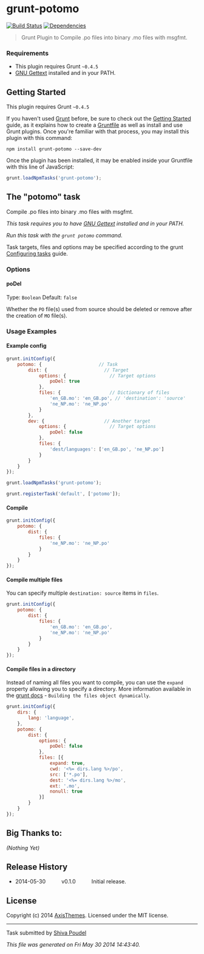 # grunt-potomo
[![Build Status](https://secure.travis-ci.org/axisthemes/grunt-potomo.png?branch=master)](http://travis-ci.org/axisthemes/grunt-potomo)
[![Dependencies](https://david-dm.org/axisthemes/grunt-potomo.svg)](https://david-dm.org/axisthemes/grunt-potomo)

> Grunt Plugin to Compile .po files into binary .mo files with msgfmt.

### Requirements

* This plugin requires Grunt `~0.4.5`
* [GNU Gettext](http://www.gnu.org/software/gettext/) installed and in your PATH.

## Getting Started
This plugin requires Grunt `~0.4.5`

If you haven't used [Grunt](http://gruntjs.com/) before, be sure to check out the [Getting Started](http://gruntjs.com/getting-started) guide, as it explains how to create a [Gruntfile](http://gruntjs.com/sample-gruntfile) as well as install and use Grunt plugins. Once you're familiar with that process, you may install this plugin with this command:

```shell
npm install grunt-potomo --save-dev
```

Once the plugin has been installed, it may be enabled inside your Gruntfile with this line of JavaScript:

```js
grunt.loadNpmTasks('grunt-potomo');
```

## The "potomo" task
Compile .po files into binary .mo files with msgfmt.

*This task requires you to have [GNU Gettext](http://www.gnu.org/software/gettext/) installed and in your PATH.*

_Run this task with the `grunt potomo` command._

Task targets, files and options may be specified according to the grunt [Configuring tasks](http://gruntjs.com/configuring-tasks) guide.

### Options

#### poDel

Type: `Boolean`
Default: `false`

Whether the `PO` file(s) used from source should be deleted or remove after the creation of `MO` file(s).

### Usage Examples

#### Example config

```js
grunt.initConfig({
	potomo: {                     // Task
		dist: {                     // Target
			options: {                // Target options
				poDel: true
			},
			files: {                  // Dictionary of files
				'en_GB.mo': 'en_GB.po', // 'destination': 'source'
				'ne_NP.mo': 'ne_NP.po'
			}
		},
		dev: {                      // Another target
			options: {                // Target options
				poDel: false
			},
			files: {
				'dest/languages': ['en_GB.po', 'ne_NP.po']
			}
		}
	}
});

grunt.loadNpmTasks('grunt-potomo');

grunt.registerTask('default', ['potomo']);
```

#### Compile

```js
grunt.initConfig({
	potomo: {
		dist: {
			files: {
				'ne_NP.mo': 'ne_NP.po'
			}
		}
	}
});
```

#### Compile multiple files

You can specify multiple `destination: source` items in `files`.


```js
grunt.initConfig({
	potomo: {
		dist: {
			files: {
				'en_GB.mo': 'en_GB.po',
				'ne_NP.mo': 'ne_NP.po'
			}
		}
	}
});
```

#### Compile files in a directory

Instead of naming all files you want to compile, you can use the `expand` property allowing you to specify a directory. More information available in the [grunt docs](http://gruntjs.com/configuring-tasks) - `Building the files object dynamically`.

```js
grunt.initConfig({
	dirs: {
		lang: 'language',
	},
	potomo: {
		dist: {
			options: {
				poDel: false
			},
			files: [{
				expand: true,
				cwd: '<%= dirs.lang %>/po',
				src: ['*.po'],
				dest: '<%= dirs.lang %>/mo',
				ext: '.mo',
				nonull: true
			}]
		}
	}
});
```

## Big Thanks to:
_(Nothing Yet)_

## Release History

 * 2014-05-30   v0.1.0   Initial release.

## License
Copyright (c) 2014 [AxisThemes](http://axisthemes.com). Licensed under the MIT license.

---

Task submitted by [Shiva Poudel](http://github.com/shivapoudel)

*This file was generated on Fri May 30 2014 14:43:40.*
